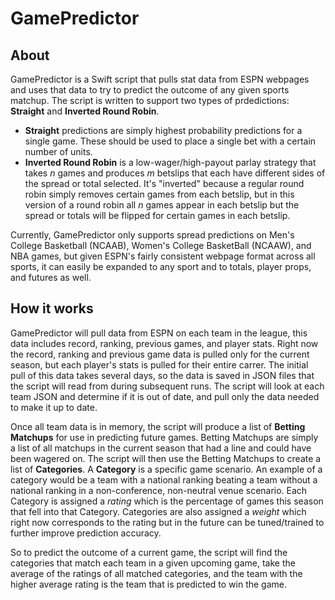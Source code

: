 # GamePredictor

## About

GamePredictor is a Swift script that pulls stat data from ESPN webpages and uses that data to try to predict the outcome of any given sports matchup. The script is written to support two types of prdedictions: **Straight** and **Inverted Round Robin**. 

- **Straight** predictions are simply highest probability predictions for a single game. These should be used to place a single bet with a certain number of units.
- **Inverted Round Robin** is a low-wager/high-payout parlay strategy that takes _n_ games and produces _m_ betslips that each have different sides of the spread or total selected. It's "inverted" because a regular round robin simply removes certain games from each betslip, but in this version of a round robin all _n_ games appear in each betslip but the spread or totals will be flipped for certain games in each betslip.

Currently, GamePredictor only supports spread predictions on Men's College Basketball (NCAAB), Women's College BasketBall (NCAAW), and NBA games, but given ESPN's fairly consistent webpage format across all sports, it can easily be expanded to any sport and to totals, player props, and futures as well.

## How it works 

GamePredictor will pull data from ESPN on each team in the league, this data includes record, ranking, previous games, and player stats. Right now the record, ranking and previous game data is pulled only for the current season, but each player's stats is pulled for their entire carrer. The initial pull of this data takes several days, so the data is saved in JSON files that the script will read from during subsequent runs. The script will look at each team JSON and determine if it is out of date, and pull only the data needed to make it up to date. 

Once all team data is in memory, the script will produce a list of **Betting Matchups** for use in predicting future games. Betting Matchups are simply a list of all matchups in the current season that had a line and could have been wagered on. The script will then use the Betting Matchups to create a list of **Categories**. A **Category** is a specific game scenario. An example of a category would be a team with a national ranking beating a team without a national ranking in a non-conference, non-neutral venue scenario. Each Category is assigned a _rating_ which is the percentage of games this season that fell into that Category. Categories are also assigned a _weight_ which right now corresponds to the rating but in the future can be tuned/trained to further improve prediction accuracy. 

So to predict the outcome of a current game, the script will find the categories that match each team in a given upcoming game, take the average of the ratings of all matched categories, and the team with the higher average rating is the team that is predicted to win the game.
